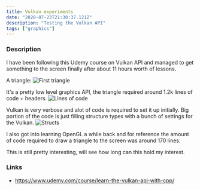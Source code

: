 ```yaml
---
title: Vulkan experiments
date: "2020-07-23T21:30:37.121Z"
description: "Testing the Vulkan API"
tags: ["graphics"]
---
```


### Description
I have been following this Udemy course on Vulkan API and managed to get something to the screen finally
after about 11 hours worth of lessons. 

A triangle:
![First triangle](https://i.imgur.com/42UOxHp.png)

It's a pretty low level graphics API, the triangle required around 1.2k lines of code + headers.
![Lines of code](https://i.imgur.com/57RBoGR.png)

Vulkan is very verbose and alot of code is required to set it up initially. Big portion of the code is just 
filling structure types with a bunch of settings for the Vulkan.
![Structs](https://i.imgur.com/V3ViVlt.png)

I also got into learning OpenGL a while back and for reference the amount of code required to draw a triangle to the screen
was around 170 lines.

This is still pretty interesting, will see how long can this hold my interest.


### Links
- <https://www.udemy.com/course/learn-the-vulkan-api-with-cpp/>
